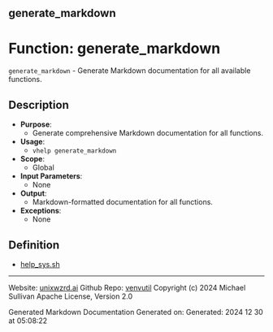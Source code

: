 ## generate_markdown
# Function: generate_markdown
 `generate_markdown` - Generate Markdown documentation for all available functions.
## Description
- **Purpose**:
  - Generate comprehensive Markdown documentation for all functions.
- **Usage**: 
  - `vhelp generate_markdown`
- **Scope**:
  - Global
- **Input Parameters**: 
  - None
- **Output**: 
  - Markdown-formatted documentation for all functions.
- **Exceptions**: 
  - None

## Definition 

* [help_sys.sh](../help_sys_sh.md)
---

Website: [unixwzrd.ai](https://unixwzrd.ai)
Github Repo: [venvutil](https://github.com/unixwzrd/venvutil)
Copyright (c) 2024 Michael Sullivan
Apache License, Version 2.0

Generated Markdown Documentation
Generated on: Generated: 2024 12 30 at 05:08:22
